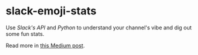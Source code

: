 # slack-emoji-stats

Use *Slack's API* and *Python* to understand your channel's vibe and dig out some fun stats.

Read more in [this Medium post](https://medium.com/slido-dev-blog/primal-data-advent-calendar-3-how-to-discover-the-most-used-emojis-in-your-slack-channel-46bca5b5912d).

